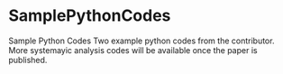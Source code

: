 # SamplePythonCodes
Sample Python Codes
Two example python codes from the contributor. More systemayic analysis codes will be available once the paper is published. 
